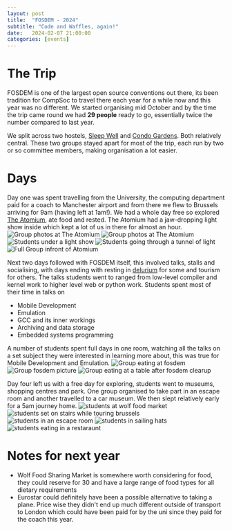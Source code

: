 ```yaml
---
layout: post
title:  "FOSDEM - 2024"
subtitle: "Code and Waffles, again!"
date:   2024-02-07 21:00:00
categories: [events]
---
```

# The Trip
FOSDEM is one of the largest open source conventions out there, its been tradition for CompSoc to travel there each year for a while now and this year was no different. We started organising mid October and by the time the trip came round we had **29 people** ready to go, essentially twice the number compared to last year.

We split across two hostels, [Sleep Well](https://www.booking.com/hotel/be/sleep-well-youth-hostel.html) and [Condo Gardens](https://www.booking.com/hotel/be/citygardensflats.en-gb.html). Both relatively central. These two groups stayed apart for most of the trip, each run by two or so committee members, making organisation a lot easier.

# Days
Day one was spent travelling from the University, the computing department paid for a coach to Manchester airport and from there we flew to Brussels arriving for 9am (having left at 1am!). We had a whole day free so explored [The Atomium](https://atomium.be/home/Index), ate food and rested. The Atomium had a jaw-dropping light show inside which kept a lot of us in there for almost an hour.
![Group photos at The Atomium](condoAtomium.jpg)
![Group photos at The Atomium](SleepWellAtomium.png)
![Students under a light show](lights2.jpg)
![Students going through a tunnel of light](lights1.jpg)
![Full Group infront of Atomium](groupAtomiumPhoto.jpg)

Next two days followed with FOSDEM itself, this involved talks, stalls and socialising, with days ending with resting in [delurium](https://www.deliriumvillage.com/bar/delirium-cafe/) for some and tourism for others. The talks students went to ranged from low-level compiler and kernel work to higher level web or python work. Students spent most of their time in talks on
- Mobile Development
- Emulation
- GCC and its inner workings
- Archiving and data storage
- Embedded systems programming

A number of students spent full days in one room, watching all the talks on a set subject they were interested in learning more about, this was true for Mobile Development and Emulation.
![Group eating at fosdem](food.jpg)
![Group fosdem picture](groupFosdemPic.jpg)
![Group eating at a table after fosdem clearup](volunteering.jpg)

Day four left us with a free day for exploring, students went to museums, shopping centres and park. One group organised to take part in an escape room and another travelled to a car museum. We then slept relatively early for a 5am journey home.
![students at wolf food market](wolfFoodMarket.jpg)
![students set on stairs while touring brussels](Stairs.jpg)
![students in an escape room](escapeRoom.jpg)
![students in sailing hats](sailingHats.jpg)
![students eating in a restaraunt](condoPic.jpg)

# Notes for next year
- Wolf Food Sharing Market is somewhere worth considering for food, they could reserve for 30 and have a large range of food types for all dietary requirements
- Eurostar could definitely have been a possible alternative to taking a plane. Price wise they didn't end up much different outside of transport to London which could have been paid for by the uni since they paid for the coach this year.